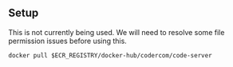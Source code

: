 ## Setup

This is not currently being used.  We will need to resolve some file permission issues before using this.

```
docker pull $ECR_REGISTRY/docker-hub/codercom/code-server
```